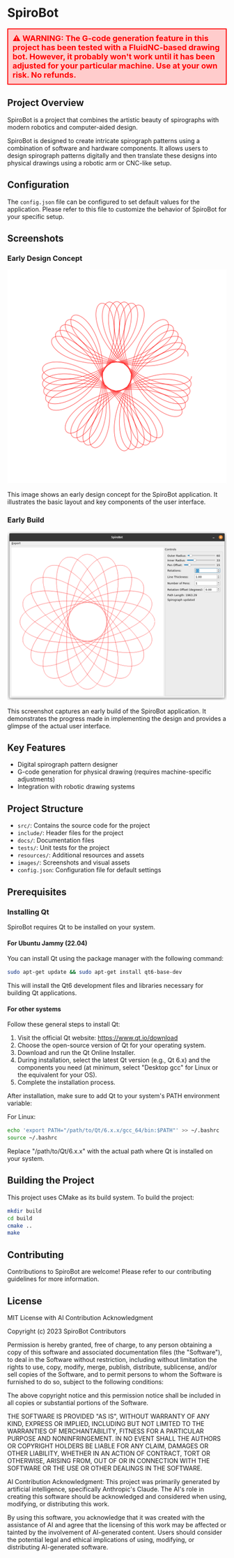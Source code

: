 # SpiroBot

<div style="background-color: #ffcccc; border: 2px solid #ff0000; padding: 10px; margin: 10px 0; font-size: 18px; color: #ff0000; font-weight: bold;">
⚠️ WARNING: The G-code generation feature in this project has been tested with a FluidNC-based drawing bot. However, it probably won't work until it has been adjusted for your particular machine. Use at your own risk. No refunds.
</div>

## Project Overview

SpiroBot is a project that combines the artistic beauty of spirographs with modern robotics and computer-aided design.

SpiroBot is designed to create intricate spirograph patterns using a combination of software and hardware components. It allows users to design spirograph patterns digitally and then translate these designs into physical drawings using a robotic arm or CNC-like setup.

## Configuration

The `config.json` file can be configured to set default values for the application. Please refer to this file to customize the behavior of SpiroBot for your specific setup.

## Screenshots

### Early Design Concept
![SpiroBot Early Design](./images/SpiroBot-early.svg)

This image shows an early design concept for the SpiroBot application. It illustrates the basic layout and key components of the user interface.

### Early Build
![SpiroBot Early Build](./images/SpiroBot-earlybuild.png)

This screenshot captures an early build of the SpiroBot application. It demonstrates the progress made in implementing the design and provides a glimpse of the actual user interface.

## Key Features

- Digital spirograph pattern designer
- G-code generation for physical drawing (requires machine-specific adjustments)
- Integration with robotic drawing systems

## Project Structure

- `src/`: Contains the source code for the project
- `include/`: Header files for the project
- `docs/`: Documentation files
- `tests/`: Unit tests for the project
- `resources/`: Additional resources and assets
- `images/`: Screenshots and visual assets
- `config.json`: Configuration file for default settings

## Prerequisites

### Installing Qt

SpiroBot requires Qt to be installed on your system. 

#### For Ubuntu Jammy (22.04)

You can install Qt using the package manager with the following command:

```bash
sudo apt-get update && sudo apt-get install qt6-base-dev
```

This will install the Qt6 development files and libraries necessary for building Qt applications.

#### For other systems

Follow these general steps to install Qt:

1. Visit the official Qt website: https://www.qt.io/download
2. Choose the open-source version of Qt for your operating system.
3. Download and run the Qt Online Installer.
4. During installation, select the latest Qt version (e.g., Qt 6.x) and the components you need (at minimum, select "Desktop gcc" for Linux or the equivalent for your OS).
5. Complete the installation process.

After installation, make sure to add Qt to your system's PATH environment variable:

For Linux:
```bash
echo 'export PATH="/path/to/Qt/6.x.x/gcc_64/bin:$PATH"' >> ~/.bashrc
source ~/.bashrc
```

Replace "/path/to/Qt/6.x.x" with the actual path where Qt is installed on your system.

## Building the Project

This project uses CMake as its build system. To build the project:

```bash
mkdir build
cd build
cmake ..
make
```

## Contributing

Contributions to SpiroBot are welcome! Please refer to our contributing guidelines for more information.

## License

MIT License with AI Contribution Acknowledgment

Copyright (c) 2023 SpiroBot Contributors

Permission is hereby granted, free of charge, to any person obtaining a copy
of this software and associated documentation files (the "Software"), to deal
in the Software without restriction, including without limitation the rights
to use, copy, modify, merge, publish, distribute, sublicense, and/or sell
copies of the Software, and to permit persons to whom the Software is
furnished to do so, subject to the following conditions:

The above copyright notice and this permission notice shall be included in all
copies or substantial portions of the Software.

THE SOFTWARE IS PROVIDED "AS IS", WITHOUT WARRANTY OF ANY KIND, EXPRESS OR
IMPLIED, INCLUDING BUT NOT LIMITED TO THE WARRANTIES OF MERCHANTABILITY,
FITNESS FOR A PARTICULAR PURPOSE AND NONINFRINGEMENT. IN NO EVENT SHALL THE
AUTHORS OR COPYRIGHT HOLDERS BE LIABLE FOR ANY CLAIM, DAMAGES OR OTHER
LIABILITY, WHETHER IN AN ACTION OF CONTRACT, TORT OR OTHERWISE, ARISING FROM,
OUT OF OR IN CONNECTION WITH THE SOFTWARE OR THE USE OR OTHER DEALINGS IN THE
SOFTWARE.

AI Contribution Acknowledgment:
This project was primarily generated by artificial intelligence, specifically
Anthropic's Claude. The AI's role in creating this software should be
acknowledged and considered when using, modifying, or distributing this work.

By using this software, you acknowledge that it was created with the assistance
of AI and agree that the licensing of this work may be affected or tainted by
the involvement of AI-generated content. Users should consider the potential
legal and ethical implications of using, modifying, or distributing AI-generated software.
